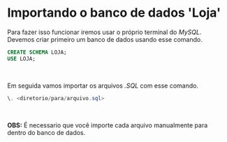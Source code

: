 # Importando o banco de dados 'Loja'

Para fazer isso funcionar iremos usar o próprio terminal do *MySQL*. Devemos criar primeiro um banco de dados usando esse comando.

```sql
CREATE SCHEMA LOJA;
USE LOJA;
```

<br>

Em seguida vamos importar os arquivos *.SQL* com esse comando.

```powershell
\. <diretorio/para/arquivo.sql>
```

<br>

**OBS:** É necessario que você importe cada arquivo manualmente para dentro do banco de dados.